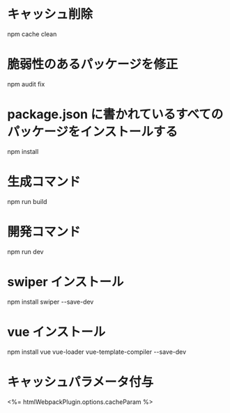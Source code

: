 # キャッシュ削除

npm cache clean

# 脆弱性のあるパッケージを修正

npm audit fix

# package.json に書かれているすべてのパッケージをインストールする

npm install

# 生成コマンド

npm run build

# 開発コマンド

npm run dev

# swiper インストール

npm install swiper --save-dev

# vue インストール

npm install vue vue-loader vue-template-compiler --save-dev

# キャッシュパラメータ付与

<%= htmlWebpackPlugin.options.cacheParam %>
